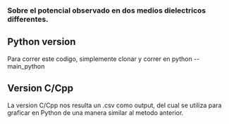 ### Sobre el potencial observado en dos medios dielectricos differentes. 

## Python version

Para correr este codigo, simplemente clonar y correr en python --main_python

## Version C/Cpp

La version C/Cpp nos resulta un .csv como output, del cual se utiliza para graficar en Python de una manera similar al metodo anterior. 
